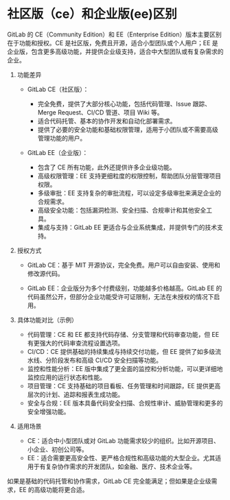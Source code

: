 # 社区版（ce）和企业版(ee)区别

GitLab 的 CE（Community Edition）和 EE（Enterprise Edition）版本主要区别在于功能和授权。CE 是社区版，免费且开源，适合小型团队或个人用户；EE 是企业版，包含更多高级功能，并提供企业级支持，适合中大型团队或有复杂需求的企业。

1. 功能差异

   - GitLab CE（社区版）：

     - 完全免费，提供了大部分核心功能，包括代码管理、Issue 跟踪、Merge Request、CI/CD 管道、项目 Wiki 等。
     - 适合代码托管、基本的协作开发和自动化部署需求。
     - 提供了必要的安全功能和基础权限管理，适用于小团队或不需要高级管理功能的用户。

   - GitLab EE（企业版）：

     - 包含了 CE 所有功能，此外还提供许多企业级功能。
     - 高级权限管理：EE 支持更细粒度的权限控制，帮助团队分层管理项目权限。
     - 多级审批：EE 支持复杂的审批流程，可以设定多级审批来满足企业的合规需求。
     - 高级安全功能：包括漏洞检测、安全扫描、合规审计和其他安全工具。
     - 集成与支持：GitLab EE 更适合与企业系统集成，并提供专门的技术支持。

2. 授权方式

   - GitLab CE：基于 MIT 开源协议，完全免费。用户可以自由安装、使用和修改源代码。

   - GitLab EE：企业版分为多个付费级别，功能越多价格越高。GitLab EE 的代码虽然公开，但部分企业功能受许可证限制，无法在未授权的情况下启用。

3. 具体功能对比（示例）
   - 代码管理：CE 和 EE 都支持代码存储、分支管理和代码审查功能，但 EE 有更强大的代码审查流程设置选项。
   - CI/CD：CE 提供基础的持续集成与持续交付功能，但 EE 提供了如多级流水线、分阶段发布和高级 CI/CD 安全扫描等功能。
   - 监控和性能分析：EE 版中集成了更全面的监控和分析功能，可以更详细地监控应用的运行状态和性能。
   - 项目管理：CE 支持基础的项目看板、任务管理和时间跟踪，EE 提供更高层次的计划、追踪和报表生成功能。
   - 安全与合规：EE 版本具备代码安全扫描、合规性审计、威胁管理和更多的安全增强功能。
4. 适用场景
   - CE：适合中小型团队或对 GitLab 功能需求较少的组织。比如开源项目、小企业、初创公司等。
   - EE：适合需要更高安全性、更严格合规性和高级功能的大型企业。尤其适用于有复杂协作需求的开发团队，如金融、医疗、技术企业等。

如果是基础的代码托管和协作需求，GitLab CE 完全能满足；但如果是企业级需求，EE 的高级功能将更合适。
